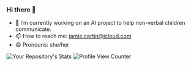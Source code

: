 ### Hi there 👋

<!--
**jamiecartin/jamiecartin** is a ✨ _special_ ✨ repository because its `README.md` (this file) appears on your GitHub profile. -->


- 🔭 I’m currently working on an AI project to help non-verbal children communicate.
- 📫 How to reach me: jamie.cartin@icloud.com
- 😄 Pronouns: she/her


![Your Repository's Stats](https://github-readme-stats.vercel.app/api?username=jamiecartin&show_icons=true)
![Profile View Counter](https://komarev.com/ghpvc/?username=jamiecartin)

